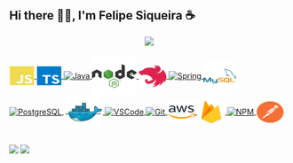 ## Hi there 👋🏻, I'm Felipe Siqueira ☕

<div align="center">
  <a href="https://github.com/Fesigo">
  <img width="40%" src="https://github-readme-stats.vercel.app/api/top-langs/?username=Fesigo&layout=compact&langs_count=7&theme=dracula&title_color=B186E2&text_color=6C9FF4"/>
</div>

<div style="display: inline_block"><br>
  <img align="center" title="JavaScript" alt="JavaScript" height="35" width="45" src="https://raw.githubusercontent.com/devicons/devicon/master/icons/javascript/javascript-plain.svg"/>
  <img align="center" title="TypeScript" alt="TypeScript" height="35" width="45" src="https://raw.githubusercontent.com/devicons/devicon/master/icons/typescript/typescript-plain.svg"/>
  <img align="center" title="Java" alt="Java" height="45" width="55" src="https://cdn.jsdelivr.net/gh/devicons/devicon/icons/java/java-original.svg"/>
  <img align="center" title="NodeJS" alt="NodeJS" height="70" width="80" src="https://raw.githubusercontent.com/devicons/devicon/v2.16.0/icons/nodejs/nodejs-original-wordmark.svg"/>
  <img align="center" title="NestJS" alt="NestJS" height="40" width="50" src="https://raw.githubusercontent.com/devicons/devicon/v2.16.0/icons/nestjs/nestjs-original.svg"/>
  <img align="center" title="Spring" alt="Spring" height="40" width="50" src="https://cdn.jsdelivr.net/gh/devicons/devicon/icons/spring/spring-original.svg"/>
  <img align="center" title="MySQL" alt="MySQL" height="50" width="60" src="https://raw.githubusercontent.com/devicons/devicon/v2.16.0/icons/mysql/mysql-original-wordmark.svg"/>
  <img align="center" title="PostgreSQL" alt="PostgreSQL" height="40" width="50" src="https://cdn.jsdelivr.net/gh/devicons/devicon/icons/postgresql/postgresql-original.svg"/>
  <img align="center" title="Docker" alt="Docker" height="60" width="70" src="https://raw.githubusercontent.com/devicons/devicon/v2.16.0/icons/docker/docker-original.svg"/>
  <img align="center" title="VSCode" alt="VSCode" height="40" width="50" src="https://cdn.jsdelivr.net/gh/devicons/devicon/icons/vscode/vscode-original.svg"/>
  <img align="center" title="Git" alt="Git" height="40" width="50" src="https://cdn.jsdelivr.net/gh/devicons/devicon/icons/git/git-original.svg"/>
  <img align="center" title="AWS" alt="AWS" height="40" width="50" src="https://raw.githubusercontent.com/devicons/devicon/v2.16.0/icons/amazonwebservices/amazonwebservices-original-wordmark.svg"/>
  <img align="center" title="Firebase" alt="Firebase" height="40" width="50" src="https://raw.githubusercontent.com/devicons/devicon/v2.16.0/icons/firebase/firebase-original.svg"/>
  <img align="center" title="NPM" alt="NPM" height="40" width="50" src="https://cdn.jsdelivr.net/gh/devicons/devicon/icons/npm/npm-original-wordmark.svg"/>
  <img align="center" title="Postman" alt="Postman" height="40" width="50" src="https://raw.githubusercontent.com/devicons/devicon/v2.16.0/icons/postman/postman-original.svg"/>
</div>

##

<div> 
  <a href = "mailto:felipesiqgodoy@gmail.com"><img src="https://img.shields.io/badge/Gmail-D14836?style=for-the-badge&logo=gmail&logoColor=white" target="_blank"></a>
  <a href="https://www.linkedin.com/in/fe-siqueira/" target="_blank"><img src="https://img.shields.io/badge/-LinkedIn-%230077B5?style=for-the-badge&logo=linkedin&logoColor=white" target="_blank"></a>
</div>

